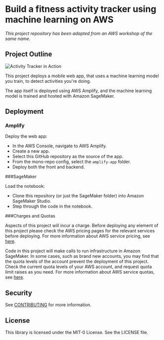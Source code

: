 # Build a fitness activity tracker using machine learning on AWS

*This project repository has been adapted from an AWS workshop of the same name.*

## Project Outline
![Activity Tracker in Action](img/app-in-action.jpg)

This project deploys a mobile web app, that uses a machine learning model you train, to detect activities you're doing.

The app itself is deployed using AWS Amplify, and the machine learning model is trained and hosted with Amazon SageMaker.

## Deployment

### Amplify 

Deploy the web app:
- In the AWS Console, navigate to AWS Amplify. 
- Create a new app. 
- Select this GitHub repository as the source of the app. 
- From the mono-repo config, select the `amplify-app` folder.
- Deploy both the front and backend.

###SageMaker

Load the notebook:
- Clone this repository (or just the SageMaker folder) into Amazon SageMaker Studio.
- Step through the code in the notebook. 

###Charges and Quotas

Aspects of this project will incur a charge.  Before deploying any element of this project
please check the AWS pricing pages for the relevant services before deploying. For more information about AWS service pricing, see [here](https://aws.amazon.com/pricing).

Code in this project will make calls to run infrastructure in Amazon SageMaker.  In some cases, 
such as brand new accounts, you may find that the quota levels of the account prevent the deployment
of this project.  Check the current quota levels of your AWS account, and request quota limit raises as you need.  For more information about AWS service quotas, see [here](https://docs.aws.amazon.com/general/latest/gr/aws_service_limits.html).

## Security

See [CONTRIBUTING](CONTRIBUTING.md#security-issue-notifications) for more information.

## License

This library is licensed under the MIT-0 License. See the LICENSE file.

